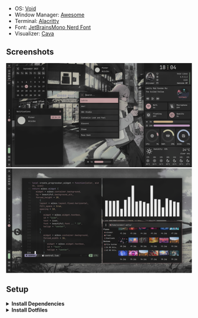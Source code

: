 - OS: [Void](https://voidlinux.org)
- Window Manager: [Awesome](https://github.com/awesomeWM/awesome)
- Terminal: [Alacritty](https://github.com/alacritty/alacritty)
- Font: [JetBrainsMono Nerd Font](https://www.nerdfonts.com/) 
- Visualizer: [Cava](https://github.com/karlstav/cava)

## Screenshots
![Screenshot](extra/screenshots/1.png)
![Screenshot](extra/screenshots/2.png)

## Setup

<details>
<summary><b>Install Dependencies</b></summary>
<br>

> Building awesome-git package

```bash
git clone --depth=1 https://github.com/void-linux/void-packages
cd void-packages
./xbps-src binary-bootstrap
echo XBPS_ALLOW_RESTRICTED=yes >> etc/conf
git clone https://github.com/Sinomor/my-templates
mv my-templates/awesome-git srcpkgs/
./xbps-src pkg awesome-git
sudo xbps-install xtools
xi awesome-git
```

<br>

> Install Other Dependencies

```bash
sudo xbps-install rofi feh xclip gpick xrdb picom polkit-gnome fontconfig fontconfig-32bit ImageMagick zbar slop shotgun fish
```

</details>

<details>
<summary><b>Install Dotfiles</b></summary>
<br>

> Recommended to backup the configs 

```bash
git clone --depth=1 --recursive https://github.com/Sinomor/dotfiles.git
cd dotfiles
cp -r home/.config/* ~/.config/
cp -r home/.fonts ~/
cp -r home/.icons ~/
cp -r home/.local/bin ~/.local
cp -r home/.themes ~/
cp home/.xinitrc ~/
cp home/.Xresources ~/
cp home/.gtkrc-2.0 ~/ 
```

> Export paths in your shell. I use fish, so in ~/.config/fish/config.fish I wrote these lines:

```bash
export PATH="$HOME/.local/bin:$PATH"
export PATH="$HOME/.config/awesome/other/rofi/scripts:$PATH"
```

> Write to awesome/config/key.lua (already exists) your password and apikey from openweather 
```lua
local M = {
  openweatherapi = "your_api_key",
  password = "your_password",
}

return M
```
</details>
